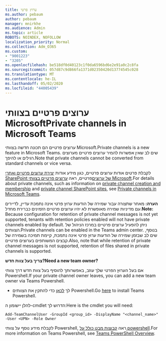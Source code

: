 ```yaml
---
title: ערוץ פרטי
ms.author: pebaum
author: pebaum
manager: mnirkhe
ms.audience: Admin
ms.topic: article
ROBOTS: NOINDEX, NOFOLLOW
localization_priority: Normal
ms.collection: Adm_O365
ms.custom:
- "9001223"
- "3205"
ms.openlocfilehash: be518df0d40123c1f0da6596bd6e2e91a0c2c8fa
ms.sourcegitcommit: 057d87c9d866fa1371d02350420d13774545c028
ms.translationtype: MT
ms.contentlocale: he-IL
ms.lasthandoff: 05/02/2020
ms.locfileid: "44005439"
---
```

# <a name="private-channels-in-microsoft-teams"></a><span data-ttu-id="97536-102">ערוצים פרטיים בצוותי Microsoft</span><span class="sxs-lookup"><span data-stu-id="97536-102">Private channels in Microsoft Teams</span></span>

<span data-ttu-id="97536-103">ערוצים פרטיים הם תכונה חדשה בצוותי Microsoft.</span><span class="sxs-lookup"><span data-stu-id="97536-103">Private channels is a new feature in Microsoft Teams.</span></span> <span data-ttu-id="97536-104">שים לב שאין אפשרות להמיר ערוצים פרטיים מערוצים רגילים או להיפך.</span><span class="sxs-lookup"><span data-stu-id="97536-104">Note that private channels cannot be converted from standard channels or vice versa.</span></span>

<span data-ttu-id="97536-105">לקבלת פרטים אודות ערוצים פרטיים, כגון מידע אודות [יצירת ערוצים פרטיים ואתרי](https://docs.microsoft.com/MicrosoftTeams/private-channels#private-channel-creation-and-membership) [SharePoint של ערוצים](https://docs.microsoft.com/MicrosoftTeams/private-channels#private-channel-sharepoint-sites)פרטיים, ראה [ערוצים פרטיים בצוותי Microsoft](https://docs.microsoft.com/MicrosoftTeams/private-channels).</span><span class="sxs-lookup"><span data-stu-id="97536-105">For details about private channels, such as information on [private channel creation and membership](https://docs.microsoft.com/MicrosoftTeams/private-channels#private-channel-creation-and-membership) and [private channel SharePoint sites](https://docs.microsoft.com/MicrosoftTeams/private-channels#private-channel-sharepoint-sites), see [Private channels in Microsoft Teams](https://docs.microsoft.com/MicrosoftTeams/private-channels).</span></span> 

<span data-ttu-id="97536-106">**הערה:** מאחר שתצורה עבור שמירה של הודעות ערוץ פרטי אינה נתמכת עדיין, לדיירים עם מדיניות שמירה מאופשרת לא יהיו ערוצים פרטיים הזמינים כברירת מחדל.</span><span class="sxs-lookup"><span data-stu-id="97536-106">**Note:** Because configuration for retention of private channel messages is not yet supported, tenants with retention policies enabled will not have private channels enabled by default.</span></span> <span data-ttu-id="97536-107">ניתן להפעיל ערוצים פרטיים במרכז הניהול של הצוותים.</span><span class="sxs-lookup"><span data-stu-id="97536-107">Private channels can be enabled in the Teams admin center.</span></span> <span data-ttu-id="97536-108">בנוסף, שים לב שבזמן שמירה של הודעות ערוץ פרטי אינה נתמכת, קיימת תמיכה בשמירה של קבצים המשותפים בערוצים פרטיים.</span><span class="sxs-lookup"><span data-stu-id="97536-108">Also, note that while retention of private channel messages is not supported, retention of files shared in private channels is supported.</span></span>

<span data-ttu-id="97536-109">**צריך בעל צוות חדש?**</span><span class="sxs-lookup"><span data-stu-id="97536-109">**Need a new team owner?**</span></span>

<span data-ttu-id="97536-110">אם בעל הערוץ הפרטי שלך עוזב, באפשרותך להוסיף בעל צוות חדש דרך צוותי Powershell.</span><span class="sxs-lookup"><span data-stu-id="97536-110">If your private channel owner leaves, you can add a new team owner via Teams Powershell.</span></span>


- <span data-ttu-id="97536-111">לך [לכאן](https://www.powershellgallery.com/packages/MicrosoftTeams/1.0.6) כדי להתקין את הצוותים Powershell.</span><span class="sxs-lookup"><span data-stu-id="97536-111">Go [here](https://www.powershellgallery.com/packages/MicrosoftTeams/1.0.6) to install Teams Powershell.</span></span>

<span data-ttu-id="97536-112">להלן יישומון ה-cmdlet הדרוש לך:</span><span class="sxs-lookup"><span data-stu-id="97536-112">Here is the cmdlet you will need:</span></span>

`
    Add-TeamChannelUser -GroupId <group_id> -DisplayName "<channel_name>" -User <UPN> -Role Owner
`

<span data-ttu-id="97536-113">לקבלת מידע נוסף על צוותי Powershell, ראה [קבוצות מבט כולל על powershell](https://docs.microsoft.com/microsoftteams/teams-powershell-overview).</span><span class="sxs-lookup"><span data-stu-id="97536-113">For more information on Teams Powershell, see [Teams PowerShell Overview](https://docs.microsoft.com/microsoftteams/teams-powershell-overview).</span></span>
